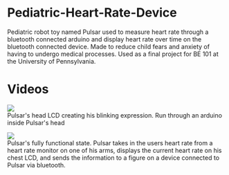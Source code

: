 # Pediatric-Heart-Rate-Device
Pediatric robot toy named Pulsar used to measure heart rate through a bluetooth connected arduino and display heart rate over time on the bluetooth connected device. Made to reduce child fears and anxiety of having to undergo medical processes. Used as a final project for BE 101 at the University of Pennsylvania.

# Videos
![](videos/Pulsar_Blinking.gif)  
Pulsar's head LCD creating his blinking expression. Run through an arduino inside Pulsar's head

![](videos/Pulsar_Complete.gif)  
Pulsar's fully functional state. Pulsar takes in the users heart rate from a heart rate monitor on one of his arms, displays the current heart rate on his chest LCD, and sends the information to a figure on a device connected to Pulsar via bluetooth.

